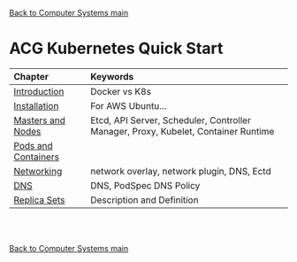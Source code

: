 [Back to Computer Systems main](../../../README.md)

# ACG Kubernetes Quick Start

|Chapter|Keywords|
|:------|:-------|
|[Introduction](./01/note.md)|Docker vs K8s|
|[Installation](./02/note.md)|For AWS Ubuntu...|
|[Masters and Nodes](./03/note.md)|Etcd, API Server, Scheduler, Controller Manager, Proxy, Kubelet, Container Runtime|
|[Pods and Containers](./04/note.md)||
|[Networking](./05/note.md)|network overlay, network plugin, DNS, Ectd|
|[DNS](./06/note.md)|DNS, PodSpec DNS Policy|
|[Replica Sets](./07/note.md)|Description and Definition|


<br><br>


[Back to Computer Systems main](../../../README.md)